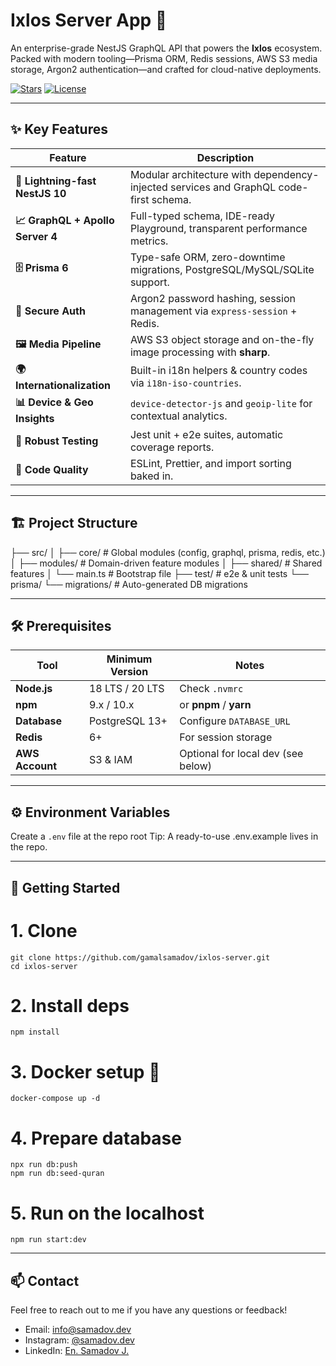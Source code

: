 # Ixlos Server App 🚀

An enterprise-grade NestJS GraphQL API that powers the **Ixlos** ecosystem.  
Packed with modern tooling—Prisma ORM, Redis sessions, AWS S3 media storage, Argon2 authentication—and crafted for cloud-native deployments.

[![Stars](https://img.shields.io/github/stars/gamalsamadov/ixlos-server?style=social)](https://github.com/gamalsamadov/ixlos-server/stargazers) [![License](https://img.shields.io/github/license/gamalsamadov/ixlos-server)](https://github.com/gamalsamadov/ixlos-server/blob/main/LICENSE)

---

## ✨ Key Features

| Feature | Description |
|---------|-------------|
| **🚀 Lightning-fast NestJS 10** | Modular architecture with dependency-injected services and GraphQL code-first schema. |
| **📈 GraphQL + Apollo Server 4** | Full-typed schema, IDE-ready Playground, transparent performance metrics. |
| **🗄️ Prisma 6** | Type-safe ORM, zero-downtime migrations, PostgreSQL/MySQL/SQLite support. |
| **🔐 Secure Auth** | Argon2 password hashing, session management via `express-session` + Redis. |
| **🖼️ Media Pipeline** | AWS S3 object storage and on-the-fly image processing with **sharp**. |
| **🌍 Internationalization** | Built-in i18n helpers & country codes via `i18n-iso-countries`. |
| **📊 Device & Geo Insights** | `device-detector-js` and `geoip-lite` for contextual analytics. |
| **🧪 Robust Testing** | Jest unit + e2e suites, automatic coverage reports. |
| **🧹 Code Quality** | ESLint, Prettier, and import sorting baked in. |

---

## 🏗️ Project Structure

├── src/
│ ├── core/ # Global modules (config, graphql, prisma, redis, etc.)
│ ├── modules/ # Domain-driven feature modules
│ ├── shared/ # Shared features
│ └── main.ts # Bootstrap file
├── test/ # e2e & unit tests
└── prisma/
└── migrations/ # Auto-generated DB migrations

---

## 🛠️ Prerequisites

| Tool | Minimum Version | Notes |
|------|-----------------|-------|
| **Node.js** | 18 LTS / 20 LTS | Check `.nvmrc` |
| **npm** | 9.x / 10.x | or **pnpm** / **yarn** |
| **Database** | PostgreSQL 13+ | Configure `DATABASE_URL` |
| **Redis** | 6+ | For session storage |
| **AWS Account** | S3 & IAM | Optional for local dev (see below) |

---

## ⚙️ Environment Variables

Create a `.env` file at the repo root
Tip: A ready-to-use .env.example lives in the repo.

---

## 🚀 Getting Started

# 1. Clone
```
git clone https://github.com/gamalsamadov/ixlos-server.git
cd ixlos-server
```

# 2. Install deps
```
npm install
```

# 3. Docker setup 🐳
```
docker-compose up -d
```

# 4. Prepare database
```
npx run db:push
npm run db:seed-quran
```

# 5. Run on the localhost
```
npm run start:dev
```

---
## 📫 Contact

Feel free to reach out to me if you have any questions or feedback!

- Email: info@samadov.dev
- Instagram: [@samadov.dev](https://www.instagram.com/janob.dev/)
- LinkedIn: [En. Samadov J.](https://linkedin.com/in/gamalsamadov)
